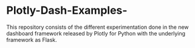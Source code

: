 # Plotly-Dash-Examples-
This repository consists of the different experimentation done in the new dashboard framework released by Plotly for Python with the underlying framework as Flask.
